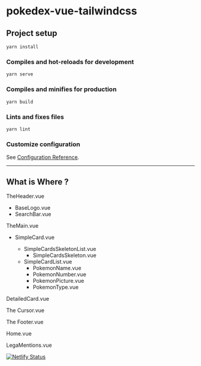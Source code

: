 # pokedex-vue-tailwindcss

## Project setup

```
yarn install
```

### Compiles and hot-reloads for development

```
yarn serve
```

### Compiles and minifies for production

```
yarn build
```

### Lints and fixes files

```
yarn lint
```

### Customize configuration

See [Configuration Reference](https://cli.vuejs.org/config/).

---

## What is Where ?

TheHeader.vue

- BaseLogo.vue
- SearchBar.vue

TheMain.vue

- SimpleCard.vue

  - SimpleCardsSkeletonList.vue
    - SimpleCardsSkeleton.vue
  - SimpleCardList.vue
    - PokemonName.vue
    - PokemonNumber.vue
    - PokemonPicture.vue
    - PokemonType.vue

DetailedCard.vue

The Cursor.vue

The Footer.vue

Home.vue

LegaMentions.vue

[![Netlify Status](https://api.netlify.com/api/v1/badges/d8217616-27f3-43a8-944f-5bf640e81dae/deploy-status)](https://app.netlify.com/sites/pokedex-vue-vlyjm/deploys)
